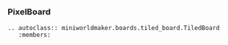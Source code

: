 ### PixelBoard

```eval_rst
.. autoclass:: miniworldmaker.boards.tiled_board.TiledBoard
   :members:
```